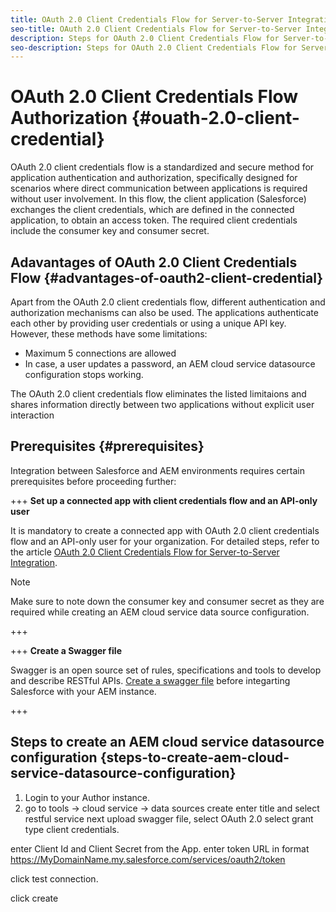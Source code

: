```yaml
---
title: OAuth 2.0 Client Credentials Flow for Server-to-Server Integration
seo-title: OAuth 2.0 Client Credentials Flow for Server-to-Server Integration
description: Steps for OAuth 2.0 Client Credentials Flow for Server-to-Server Integration (Salesforce with AEM instance)
seo-description: Steps for OAuth 2.0 Client Credentials Flow for Server-to-Server Integration (Salesforce with AEM instance)
---
```


# OAuth 2.0 Client Credentials Flow Authorization {#ouath-2.0-client-credential}

OAuth 2.0 client credentials flow is a standardized and secure method for application authentication and authorization, specifically designed for scenarios where direct communication between applications is required without user involvement. In this flow, the client application (Salesforce) exchanges the client credentials, which are defined in the connected application, to obtain an access token. The required client credentials include the consumer key and consumer secret.

## Adavantages of OAuth 2.0 Client Credentials Flow {#advantages-of-oauth2-client-credential}

Apart from the OAuth 2.0 client credentials flow, different authentication and authorization mechanisms can also be used. The applications authenticate each other by providing user credentials or using a unique API key. However, these methods have some limitations:

* Maximum 5 connections are allowed
* In case, a user updates a password, an AEM cloud service datasource configuration stops working.

The OAuth 2.0 client credentials flow eliminates the listed limitaions and shares information directly between two applications without explicit user interaction

## Prerequisites {#prerequisites}

Integration between Salesforce and AEM environments requires certain prerequisites before proceeding further:

+++ **Set up a connected app with client credentials flow and an API-only user**

It is mandatory to create a connected app with OAuth 2.0 client credentials flow and an API-only user for your organization. For detailed steps, refer to the article [OAuth 2.0 Client Credentials Flow for Server-to-Server Integration](https://help.salesforce.com/s/articleView?id=sf.remoteaccess_oauth_client_credentials_flow.htm&type=5).

>[!NOTE]
>
> Make sure to note down the consumer key and consumer secret as they are required while creating an AEM cloud service data source configuration.

+++

+++ **Create a Swagger file**

Swagger is an open source set of rules, specifications and tools to develop and describe RESTful APIs. [Create a swagger file](https://experienceleague.adobe.com/docs/experience-manager-learn/cloud-service/forms/integrate-with-salesforce/describe-rest-api.html) before integarting Salesforce with your AEM instance.   

+++

## Steps to create an AEM cloud service datasource configuration {steps-to-create-aem-cloud-service-datasource-configuration}

1. Login to your Author instance.
1. go to tools -> cloud service -> data sources
create
enter title and select restful service
next
upload swagger file,
select OAuth 2.0
select grant type client credentials.

enter Client Id and Client Secret from the App.
enter token URL in format 
https://MyDomainName.my.salesforce.com/services/oauth2/token

click test connection.

click create
